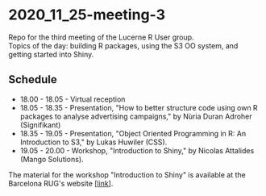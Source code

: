 # 2020_11_25-meeting-3
Repo for the third meeting of the Lucerne R User group.  
Topics of the day: building R packages, using the S3 OO system, and getting started into Shiny.

## Schedule
- 18.00 - 18.05 - Virtual reception
- 18.05 - 18.35 - Presentation, "How to better structure code using own R packages to analyse advertising campaigns," by Nùria Duran Adroher (Signifikant)
- 18.35 - 19.05 - Presentation, "Object Oriented Programming in R: An Introduction to S3," by Lukas Huwiler (CSS).
- 19.05 - 20.00 - Workshop, "Introduction to Shiny," by Nicolas Attalides (Mango Solutions). 

The material for the workshop "Introduction to Shiny" is available at the Barcelona RUG's website [[link](https://www.barcelonar.org/past_events.html)]. 
